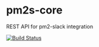 # pm2s-core
REST API for pm2-slack integration

[![Build Status](https://travis-ci.org/pm2s/pm2s-core.svg?branch=master)](https://travis-ci.org/pm2s/pm2s-core)
